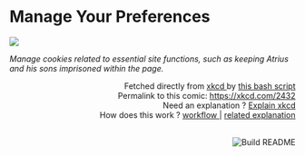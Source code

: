 # <b>Manage Your Preferences</b>

[![](https://imgs.xkcd.com/comics/manage_your_preferences.png)](https://xkcd.com/2432)

<i>Manage cookies related to essential site functions, such as keeping Atrius and his sons imprisoned within the page.</i>

<div align="right">
  Fetched directly from
  <a href="https://xkcd.com">
    xkcd
  </a>
  by
  <a href="https://github.com/Vanille-N/Vanille-N/blob/master/fetch">
    this bash script
  </a>
</div>
<div align="right">
  Permalink to this comic:
  <a href="https://xkcd.com/2432">
    https://xkcd.com/2432
  </a>
</div>
<div align="right">
  Need an explanation ?
  <a href="https://www.explainxkcd.com/wiki/index.php/2432">
    Explain xkcd
  </a>
</div>
<div align="right">
  How does this work ?
  <a href="https://github.com/Vanille-N/Vanille-N/blob/master/.github/workflows/build.yml">
    workflow
  </a>
  |
  <a href="https://simonwillison.net/2020/Jul/10/self-updating-profile-readme/">
    related explanation
  </a>
</div><br>

<a href="https://github.com/Vanille-N/Vanille-N/actions"><img src="https://github.com/Vanille-N/Vanille-N/workflows/Build%20README/badge.svg" align="right" alt="Build README"></a>
